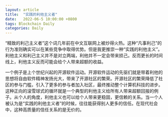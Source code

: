 ```yaml
---
layout: article
title:  "实践的利他主义者"
date:   2022-06-5 10:00:00 +0800
tags: Blockchain Daily
categories: Daily
---
```


“精致的利己主义者”这个词几年前在中文互联网上被炒得火热。这种“凡事利己”的行为准则确实可以在某些竞争中取得优势。但是我更推崇一种“实践的利他主义”。利他主义和利己主义并不是对立两端，利他并不一定会带来损己。反而更长的时间线上，利他主义反而可能会给个人带来超额的收益。

一个例子是上个世纪兴起的开源软件运动。开源软件运动的先驱们就是带着利他的思想将自由软件精神发扬光大，带来了开源社区的繁荣。开源社区的繁荣降低了社区的参与门槛，引入了更多的参与者加入社区，最终推动整个计算机科技的进步。这种正向的滚雪球式的循环就是一个典型的利他主义给所有人带来超额回报的例子。从个人的角度，利他主义也可以给个人带来更稳固，更信赖的关系。当一个人被认为是“实践的利他主义者”的时候，往往能获得别人更多的信任。在现代社会中，这种高质量的信任关系的是无价的。
